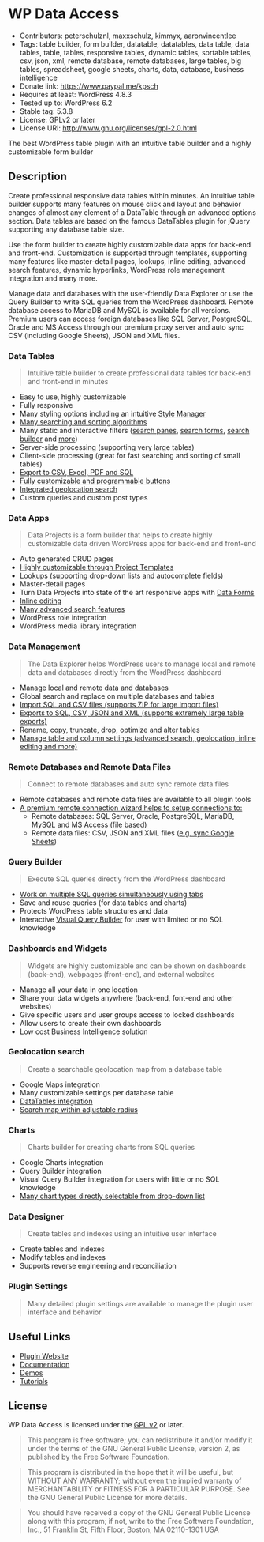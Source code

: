 # WP Data Access

* Contributors: peterschulznl, maxxschulz, kimmyx, aaronvincentlee
* Tags: table builder, form builder, datatable, datatables, data table, data tables, table, tables, responsive tables, dynamic tables, sortable tables, csv, json, xml, remote database, remote databases, large tables, big tables, spreadsheet, google sheets, charts, data, database, business intelligence
* Donate link: https://www.paypal.me/kpsch
* Requires at least: WordPress 4.8.3
* Tested up to: WordPress 6.2
* Stable tag: 5.3.8
* License: GPLv2 or later
* License URI: http://www.gnu.org/licenses/gpl-2.0.html

The best WordPress table plugin with an intuitive table builder and a highly customizable form builder

## Description
Create professional responsive data tables within minutes. An intuitive table builder supports many features on mouse click and layout and behavior changes of almost any element of a DataTable through an advanced options section. Data tables are based on the famous DataTables plugin for jQuery supporting any database table size.

Use the form builder to create highly customizable data apps for back-end and front-end. Customization is supported through templates, supporting many features like master-detail pages, lookups, inline editing, advanced search features, dynamic hyperlinks, WordPress role management integration and many more.

Manage data and databases with the user-friendly Data Explorer or use the Query Builder to write SQL queries from the WordPress dashboard. Remote database access to MariaDB and MySQL is available for all versions. Premium users can access foreign databases like SQL Server, PostgreSQL, Oracle and MS Access through our premium proxy server and auto sync CSV (including Google Sheets), JSON and XML files.

### Data Tables
> Intuitive table builder to create professional data tables for back-end and front-end in minutes

* Easy to use, highly customizable
* Fully responsive
* Many styling options including an intuitive [Style Manager](https://wpdataaccess.com/docs/data-tables/extension-manager/)
* [Many searching and sorting algorithms](https://wpdataaccess.com/docs/data-explorer-settings/search-settings/)
* Many static and interactive filters ([search panes](https://wpdataaccess.com/search-panes-demo-without-buttons/), [search forms](https://wpdataaccess.com/publication-search-form-demo/), [search builder](https://wpdataaccess.com/search-builder-demo/) and [more](https://wpdataaccess.com/docs/data-tables-demos-and-tutorials/data-tables-demos/))
* Server-side processing (supporting very large tables)
* Client-side processing (great for fast searching and sorting of small tables)
* [Export to CSV, Excel, PDF and SQL](https://wpdataaccess.com/export-buttons-demo/)
* [Fully customizable and programmable buttons](https://wpdataaccess.com/docs/data-tables-buttons/data-tables-custom-buttons/)
* [Integrated geolocation search](https://wpdataaccess.com/publication-using-geolocation/)
* Custom queries and custom post types

### Data Apps
> Data Projects is a form builder that helps to create highly customizable data driven WordPress apps for back-end and front-end

* Auto generated CRUD pages
* [Highly customizable through Project Templates](https://wpdataaccess.com/docs/data-apps/projects-and-templates/)
* Lookups (supporting drop-down lists and autocomplete fields)
* Master-detail pages
* Turn Data Projects into state of the art responsive apps with [Data Forms](https://wpdataaccess.com/data-forms-project-demo/)
* [Inline editing](https://wpdataaccess.com/docs/data-explorer-settings/search-settings/)
* [Many advanced search features](https://wpdataaccess.com/docs/data-explorer-settings/search-settings/)
* WordPress role integration
* WordPress media library integration

### Data Management
> The Data Explorer helps WordPress users to manage local and remote data and databases directly from the WordPress dashboard

* Manage local and remote data and databases
* Global search and replace on multiple databases and tables
* [Import SQL and CSV files (supports ZIP for large import files)](https://wpdataaccess.com/docs/data-explorer-manage/imports-sql-csv/)
* [Exports to SQL, CSV, JSON and XML (supports extremely large table exports)](https://wpdataaccess.com/docs/data-explorer-actions/actions/)
* Rename, copy, truncate, drop, optimize and alter tables
* [Manage table and column settings (advanced search, geolocation, inline editing and more)](https://wpdataaccess.com/docs/data-explorer-settings/table-and-view-settings/)

### Remote Databases and Remote Data Files
> Connect to remote databases and auto sync remote data files

* Remote databases and remote data files are available to all plugin tools
* [A premium remote connection wizard helps to setup connections to:](https://wpdataaccess.com/docs/remote-connection-wizard/remote-connection-wizard/)
  * Remote databases: SQL Server, Oracle, PostgreSQL, MariaDB, MySQL and MS Access (file based)
  * Remote data files: CSV, JSON and XML files ([e.g. sync Google Sheets](https://wpdataaccess.com/docs/remote-data-files/public-url/#google-sheets))

### Query Builder
> Execute SQL queries directly from the WordPress dashboard

* [Work on multiple SQL queries simultaneously using tabs](https://wpdataaccess.com/docs/query-builder/query-builder-tutorials/)
* Save and reuse queries (for data tables and charts)
* Protects WordPress table structures and data
* Interactive [Visual Query Builder](https://wpdataaccess.com/docs/query-builder/visual-query-builder/) for user with limited or no SQL knowledge

### Dashboards and Widgets
> Widgets are highly customizable and can be shown on dashboards (back-end), webpages (front-end), and external websites

* Manage all your data in one location
* Share your data widgets anywhere (back-end, font-end and other websites)
* Give specific users and user groups access to locked dashboards
* Allow users to create their own dashboards
* Low cost Business Intelligence solution

### Geolocation search
> Create a searchable geolocation map from a database table

* Google Maps integration
* Many customizable settings per database table
* [DataTables integration](https://wpdataaccess.com/publication-using-geolocation/)
* [Search map within adjustable radius](https://wpdataaccess.com/demos/geolocation-demo/)

### Charts
> Charts builder for creating charts from SQL queries

* Google Charts integration
* Query Builder integration
* Visual Query Builder integration for users with little or no SQL knowledge
* [Many chart types directly selectable from drop-down list](https://wpdataaccess.com/2022/06/16/chart-demo/)

### Data Designer
> Create tables and indexes using an intuitive user interface

* Create tables and indexes
* Modify tables and indexes
* Supports reverse engineering and reconciliation

### Plugin Settings
> Many detailed plugin settings are available to manage the plugin user interface and behavior

## Useful Links
- [Plugin Website](https://wpdataaccess.com/)
- [Documentation](https://wpdataaccess.com/documentation/)
- [Demos](https://wpdataaccess.com/demos/)
- [Tutorials](https://wpdataaccess.com/tutorials/)

## License

WP Data Access is licensed under the [GPL v2](http://www.gnu.org/licenses/gpl-2.0.html) or later.

> This program is free software; you can redistribute it and/or modify
it under the terms of the GNU General Public License, version 2, as
published by the Free Software Foundation.

> This program is distributed in the hope that it will be useful,
but WITHOUT ANY WARRANTY; without even the implied warranty of
MERCHANTABILITY or FITNESS FOR A PARTICULAR PURPOSE.  See the
GNU General Public License for more details.

> You should have received a copy of the GNU General Public License
along with this program; if not, write to the Free Software
Foundation, Inc., 51 Franklin St, Fifth Floor, Boston, MA  02110-1301  USA
